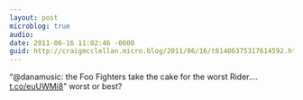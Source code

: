 ```yaml
---
layout: post
microblog: true
audio: 
date: 2011-06-16 11:02:46 -0600
guid: http://craigmcclellan.micro.blog/2011/06/16/t81406375317614592.html
---
```

“@danamusic: the Foo Fighters take the cake for the worst Rider.... [t.co/euUWMi8](http://t.co/euUWMi8)” worst or best?
